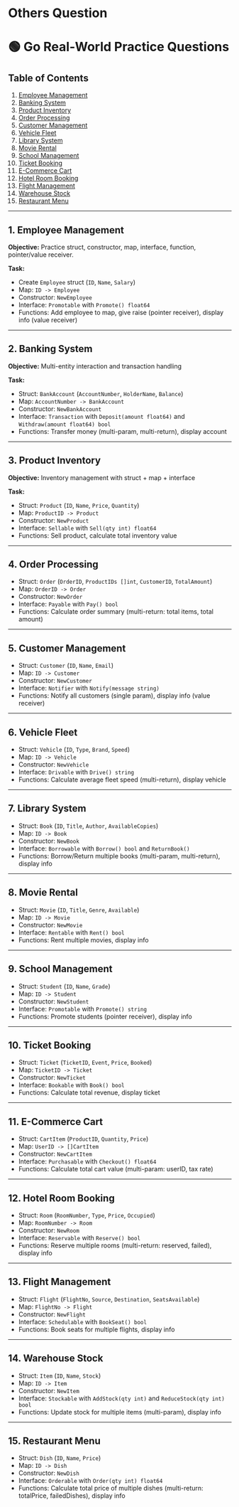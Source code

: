 # Others Question

# 🟢 Go Real-World Practice Questions

## Table of Contents

1. [Employee Management](Others%20Question%20272d9598f0ab8076a839c0703d297e8a.md)
2. [Banking System](Others%20Question%20272d9598f0ab8076a839c0703d297e8a.md)
3. [Product Inventory](Others%20Question%20272d9598f0ab8076a839c0703d297e8a.md)
4. [Order Processing](Others%20Question%20272d9598f0ab8076a839c0703d297e8a.md)
5. [Customer Management](Others%20Question%20272d9598f0ab8076a839c0703d297e8a.md)
6. [Vehicle Fleet](Others%20Question%20272d9598f0ab8076a839c0703d297e8a.md)
7. [Library System](Others%20Question%20272d9598f0ab8076a839c0703d297e8a.md)
8. [Movie Rental](Others%20Question%20272d9598f0ab8076a839c0703d297e8a.md)
9. [School Management](Others%20Question%20272d9598f0ab8076a839c0703d297e8a.md)
10. [Ticket Booking](Others%20Question%20272d9598f0ab8076a839c0703d297e8a.md)
11. [E-Commerce Cart](Others%20Question%20272d9598f0ab8076a839c0703d297e8a.md)
12. [Hotel Room Booking](Others%20Question%20272d9598f0ab8076a839c0703d297e8a.md)
13. [Flight Management](Others%20Question%20272d9598f0ab8076a839c0703d297e8a.md)
14. [Warehouse Stock](Others%20Question%20272d9598f0ab8076a839c0703d297e8a.md)
15. [Restaurant Menu](Others%20Question%20272d9598f0ab8076a839c0703d297e8a.md)

---

## 1. Employee Management

**Objective:** Practice struct, constructor, map, interface, function, pointer/value receiver.

**Task:**

- Create `Employee` struct (`ID`, `Name`, `Salary`)
- Map: `ID -> Employee`
- Constructor: `NewEmployee`
- Interface: `Promotable` with `Promote() float64`
- Functions: Add employee to map, give raise (pointer receiver), display info (value receiver)

---

## 2. Banking System

**Objective:** Multi-entity interaction and transaction handling

**Task:**

- Struct: `BankAccount` (`AccountNumber`, `HolderName`, `Balance`)
- Map: `AccountNumber -> BankAccount`
- Constructor: `NewBankAccount`
- Interface: `Transaction` with `Deposit(amount float64)` and `Withdraw(amount float64) bool`
- Functions: Transfer money (multi-param, multi-return), display account

---

## 3. Product Inventory

**Objective:** Inventory management with struct + map + interface

**Task:**

- Struct: `Product` (`ID`, `Name`, `Price`, `Quantity`)
- Map: `ProductID -> Product`
- Constructor: `NewProduct`
- Interface: `Sellable` with `Sell(qty int) float64`
- Functions: Sell product, calculate total inventory value

---

## 4. Order Processing

- Struct: `Order` (`OrderID`, `ProductIDs []int`, `CustomerID`, `TotalAmount`)
- Map: `OrderID -> Order`
- Constructor: `NewOrder`
- Interface: `Payable` with `Pay() bool`
- Functions: Calculate order summary (multi-return: total items, total amount)

---

## 5. Customer Management

- Struct: `Customer` (`ID`, `Name`, `Email`)
- Map: `ID -> Customer`
- Constructor: `NewCustomer`
- Interface: `Notifier` with `Notify(message string)`
- Functions: Notify all customers (single param), display info (value receiver)

---

## 6. Vehicle Fleet

- Struct: `Vehicle` (`ID`, `Type`, `Brand`, `Speed`)
- Map: `ID -> Vehicle`
- Constructor: `NewVehicle`
- Interface: `Drivable` with `Drive() string`
- Functions: Calculate average fleet speed (multi-return), display vehicle

---

## 7. Library System

- Struct: `Book` (`ID`, `Title`, `Author`, `AvailableCopies`)
- Map: `ID -> Book`
- Constructor: `NewBook`
- Interface: `Borrowable` with `Borrow() bool` and `ReturnBook()`
- Functions: Borrow/Return multiple books (multi-param, multi-return), display info

---

## 8. Movie Rental

- Struct: `Movie` (`ID`, `Title`, `Genre`, `Available`)
- Map: `ID -> Movie`
- Constructor: `NewMovie`
- Interface: `Rentable` with `Rent() bool`
- Functions: Rent multiple movies, display info

---

## 9. School Management

- Struct: `Student` (`ID`, `Name`, `Grade`)
- Map: `ID -> Student`
- Constructor: `NewStudent`
- Interface: `Promotable` with `Promote() string`
- Functions: Promote students (pointer receiver), display info

---

## 10. Ticket Booking

- Struct: `Ticket` (`TicketID`, `Event`, `Price`, `Booked`)
- Map: `TicketID -> Ticket`
- Constructor: `NewTicket`
- Interface: `Bookable` with `Book() bool`
- Functions: Calculate total revenue, display ticket

---

## 11. E-Commerce Cart

- Struct: `CartItem` (`ProductID`, `Quantity`, `Price`)
- Map: `UserID -> []CartItem`
- Constructor: `NewCartItem`
- Interface: `Purchasable` with `Checkout() float64`
- Functions: Calculate total cart value (multi-param: userID, tax rate)

---

## 12. Hotel Room Booking

- Struct: `Room` (`RoomNumber`, `Type`, `Price`, `Occupied`)
- Map: `RoomNumber -> Room`
- Constructor: `NewRoom`
- Interface: `Reservable` with `Reserve() bool`
- Functions: Reserve multiple rooms (multi-return: reserved, failed), display info

---

## 13. Flight Management

- Struct: `Flight` (`FlightNo`, `Source`, `Destination`, `SeatsAvailable`)
- Map: `FlightNo -> Flight`
- Constructor: `NewFlight`
- Interface: `Schedulable` with `BookSeat() bool`
- Functions: Book seats for multiple flights, display info

---

## 14. Warehouse Stock

- Struct: `Item` (`ID`, `Name`, `Stock`)
- Map: `ID -> Item`
- Constructor: `NewItem`
- Interface: `Stockable` with `AddStock(qty int)` and `ReduceStock(qty int) bool`
- Functions: Update stock for multiple items (multi-param), display info

---

## 15. Restaurant Menu

- Struct: `Dish` (`ID`, `Name`, `Price`)
- Map: `ID -> Dish`
- Constructor: `NewDish`
- Interface: `Orderable` with `Order(qty int) float64`
- Functions: Calculate total price of multiple dishes (multi-return: totalPrice, failedDishes), display info